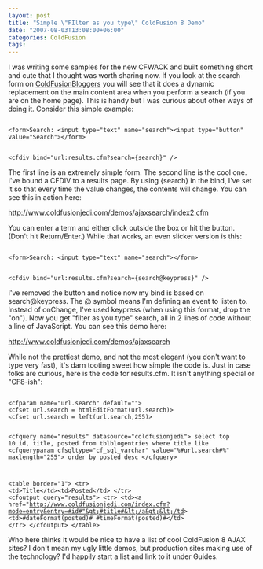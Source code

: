 ```yaml
---
layout: post
title: "Simple \"FIlter as you type\" ColdFusion 8 Demo"
date: "2007-08-03T13:08:00+06:00"
categories: ColdFusion 
tags: 
---
```


I was writing some samples for the new CFWACK and built something short and cute that I thought was worth sharing now. If you look at the search form on <a href="http://www.coldfusionbloggers.org">ColdFusionBloggers</a> you will see that it does a dynamic replacement on the main content area when you perform a search (if you are on the home page). This is handy but I was curious about other ways of doing it. Consider this simple example:

<code>
&lt;form&gt;Search: &lt;input type="text" name="search"&gt;&lt;input type="button" value="Search"&gt;&lt;/form&gt;

&lt;cfdiv bind="url:results.cfm?search={search}" /&gt;
</code>

The first line is an extremely simple form. The second line is the cool one. I've bound a CFDIV to a results page. By using {search} in the bind, I've set it so that every time the value changes, the contents will change. You can see this in action here:

<a href="http://www.raymondcamden.com/demos/ajaxsearch/index2.cfm">http://www.coldfusionjedi.com/demos/ajaxsearch/index2.cfm</a>

You can enter a term and either click outside the box or hit the button. (Don't hit Return/Enter.) While that works, an even slicker version is this:

<code>
&lt;form&gt;Search: &lt;input type="text" name="search"&gt;&lt;/form&gt;

&lt;cfdiv bind="url:results.cfm?search={search@keypress}" /&gt;
</code>

I've removed the button and notice now my bind is based on search@keypress. The @ symbol means I'm defining an event to listen to. Instead of onChange, I've used keypress (when using this format, drop the "on"). Now you get "filter as you type" search, all in 2 lines of code without a line of JavaScript. You can see this demo here:

<a href="http://www.coldfusionjedi.com/demos/ajaxsearch/">http://www.coldfusionjedi.com/demos/ajaxsearch</a>

While not the prettiest demo, and not the most elegant (you don't want to type very fast), it's darn tooting sweet how simple the code is. Just in case folks are curious, here is the code for results.cfm. It isn't anything special or "CF8-ish":

<code>
&lt;cfparam name="url.search" default=""&gt;
&lt;cfset url.search = htmlEditFormat(url.search)&gt;
&lt;cfset url.search = left(url.search,255)&gt;

&lt;cfquery name="results" datasource="coldfusionjedi"&gt;
select	top 10 id, title, posted
from	tblblogentries
where	title like &lt;cfqueryparam cfsqltype="cf_sql_varchar" value="%#url.search#%" maxlength="255"&gt;
order by posted desc
&lt;/cfquery&gt;
		  
&lt;table border="1"&gt;
	&lt;tr&gt;
		&lt;td&gt;Title&lt;/td&gt;&lt;td&gt;Posted&lt;/td&gt;
	&lt;/tr&gt;
	&lt;cfoutput query="results"&gt;
	&lt;tr&gt;
		&lt;td&gt;&lt;a href="http://www.coldfusionjedi.com/index.cfm?mode=entry&entry=#id#"&gt;#title#&lt;/a&gt;&lt;/td&gt;
		&lt;td&gt;#dateFormat(posted)# #timeFormat(posted)#&lt;/td&gt;
	&lt;/tr&gt;
	&lt;/cfoutput&gt;
&lt;/table&gt;
</code>

Who here thinks it would be nice to have a list of cool ColdFusion 8 AJAX sites? I don't mean my ugly little demos, but production sites making use of the technology? I'd happily start a list and link to it under Guides.